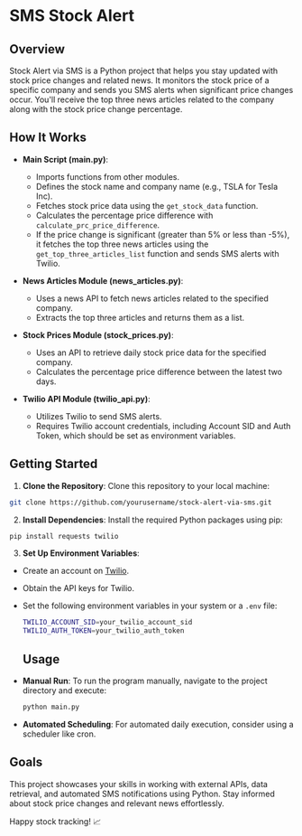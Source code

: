 # SMS Stock Alert

## Overview

Stock Alert via SMS is a Python project that helps you stay updated with stock price changes and related news. It monitors the stock price of a specific company and sends you SMS alerts when significant price changes occur. You'll receive the top three news articles related to the company along with the stock price change percentage.

## How It Works

- **Main Script (main.py)**:
  - Imports functions from other modules.
  - Defines the stock name and company name (e.g., TSLA for Tesla Inc).
  - Fetches stock price data using the `get_stock_data` function.
  - Calculates the percentage price difference with `calculate_prc_price_difference`.
  - If the price change is significant (greater than 5% or less than -5%), it fetches the top three news articles using the `get_top_three_articles_list` function and sends SMS alerts with Twilio.

- **News Articles Module (news_articles.py)**:
  - Uses a news API to fetch news articles related to the specified company.
  - Extracts the top three articles and returns them as a list.

- **Stock Prices Module (stock_prices.py)**:
  - Uses an API to retrieve daily stock price data for the specified company.
  - Calculates the percentage price difference between the latest two days.

- **Twilio API Module (twilio_api.py)**:
  - Utilizes Twilio to send SMS alerts.
  - Requires Twilio account credentials, including Account SID and Auth Token, which should be set as environment variables.

## Getting Started

1. **Clone the Repository**: Clone this repository to your local machine:
  ```sh
  git clone https://github.com/yourusername/stock-alert-via-sms.git
  ```
2. **Install Dependencies**: Install the required Python packages using pip:
  ```sh
  pip install requests twilio
  ```
3. **Set Up Environment Variables**:
- Create an account on [Twilio](https://www.twilio.com/).
- Obtain the API keys for Twilio.
- Set the following environment variables in your system or a `.env` file:
  ```sh
  TWILIO_ACCOUNT_SID=your_twilio_account_sid
  TWILIO_AUTH_TOKEN=your_twilio_auth_token
  ```
  ## Usage

- **Manual Run**: To run the program manually, navigate to the project directory and execute:
  ```sh
  python main.py
  ```
- **Automated Scheduling**: For automated daily execution, consider using a scheduler like cron.

## Goals

This project showcases your skills in working with external APIs, data retrieval, and automated SMS notifications using Python. Stay informed about stock price changes and relevant news effortlessly.

Happy stock tracking! 📈
